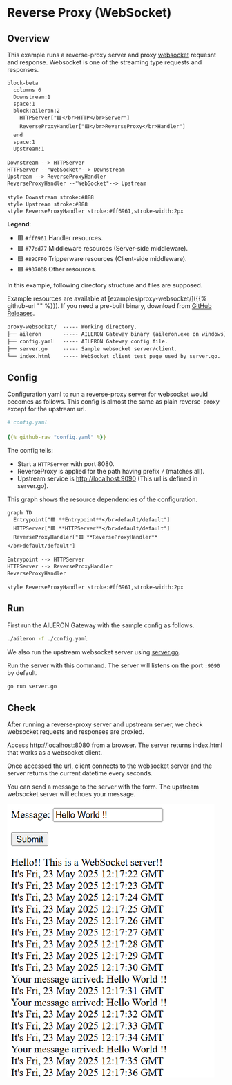 # Reverse Proxy (WebSocket)

## Overview

This example runs a reverse-proxy server and proxy [websocket](https://en.wikipedia.org/wiki/WebSocket) requesnt and response.
Websocket is one of the streaming type requests and responses.

```mermaid
block-beta
  columns 6
  Downstream:1
  space:1
  block:aileron:2
    HTTPServer["🟪</br>HTTP</br>Server"]
    ReverseProxyHandler["🟥</br>ReverseProxy</br>Handler"]
  end
  space:1
  Upstream:1

Downstream --> HTTPServer
HTTPServer --"WebSocket"--> Downstream
Upstream --> ReverseProxyHandler
ReverseProxyHandler --"WebSocket"--> Upstream

style Downstream stroke:#888
style Upstream stroke:#888
style ReverseProxyHandler stroke:#ff6961,stroke-width:2px
```

**Legend**:

- 🟥 `#ff6961` Handler resources.
- 🟩 `#77dd77` Middleware resources (Server-side middleware).
- 🟦 `#89CFF0` Tripperware resources (Client-side middleware).
- 🟪 `#9370DB` Other resources.

In this example, following directory structure and files are supposed.

Example resources are available at [examples/proxy-websocket/]({{% github-url "" %}}).
If you need a pre-built binary, download from [GitHub Releases](https://github.com/aileron-gateway/aileron-gateway/releases).

```txt
proxy-websocket/  ----- Working directory.
├── aileron       ----- AILERON Gateway binary (aileron.exe on windows).
├── config.yaml   ----- AILERON Gateway config file.
├── server.go     ----- Sample websocket server/client.
└── index.html    ----- WebSocket client test page used by server.go.
```

## Config

Configuration yaml to run a reverse-proxy server for websocket would becomes as follows.
This config is almost the same as plain reverse-proxy except for the upstream url.

```yaml
# config.yaml

{{% github-raw "config.yaml" %}}
```

The config tells:

- Start a `HTTPServer` with port 8080.
- ReverseProxy is applied for the path having prefix `/` (matches all).
- Upstream service is [http://localhost:9090](http://localhost:9090) (This url is defined in server.go).

This graph shows the resource dependencies of the configuration.

```mermaid
graph TD
  Entrypoint["🟪 **Entrypoint**</br>default/default"]
  HTTPServer["🟪 **HTTPServer**</br>default/default"]
  ReverseProxyHandler["🟥 **ReverseProxyHandler**</br>default/default"]

Entrypoint --> HTTPServer
HTTPServer --> ReverseProxyHandler
ReverseProxyHandler

style ReverseProxyHandler stroke:#ff6961,stroke-width:2px
```

## Run

First run the AILERON Gateway with the sample config as follows.

```bash
./aileron -f ./config.yaml
```

We also run the upstream websocket server using [server.go](server.go).

Run the server with this command.
The server will listens on the port `:9090` by default.

```bash
go run server.go
```

## Check

After running a reverse-proxy server and upstream server,
we check websocket requests and responses are proxied.

Access [http://localhost:8080](http://localhost:8080) from a browser.
The server returns index.html that works as a websocket client.

Once accessed the url, client connects to the websocket server
and the server returns the current datetime every seconds.

You can send a message to the server with the form.
The upstream websocket server will echoes your message.

![screenshot.png](screenshot.png)

